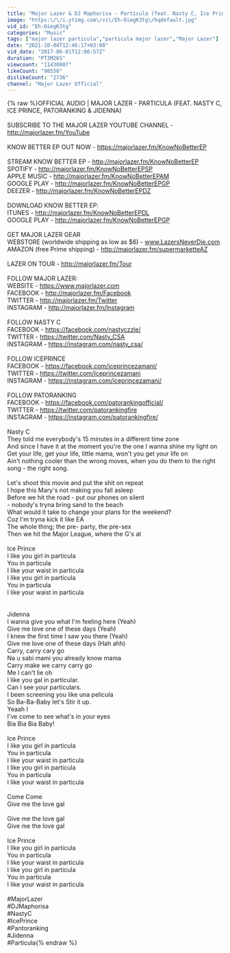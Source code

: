 ```yaml
---
title: "Major Lazer & DJ Maphorisa - Particula (feat. Nasty C, Ice Prince, Patoranking & Jidenna)"
image: "https:\/\/i.ytimg.com\/vi\/Eh-OiegK3tg\/hqdefault.jpg"
vid_id: "Eh-OiegK3tg"
categories: "Music"
tags: ["major lazer particula","particula major lazer","Major Lazer"]
date: "2021-10-04T12:46:17+03:00"
vid_date: "2017-06-01T12:06:57Z"
duration: "PT3M26S"
viewcount: "11430807"
likeCount: "98550"
dislikeCount: "2736"
channel: "Major Lazer Official"
---
```

{% raw %}OFFICIAL AUDIO | MAJOR LAZER - PARTICULA (FEAT. NASTY C, ICE PRINCE, PATORANKING &amp; JIDENNA)<br /><br />SUBSCRIBE TO THE MAJOR LAZER YOUTUBE CHANNEL -<br /><a rel="nofollow" target="blank" href="http://majorlazer.fm/YouTube">http://majorlazer.fm/YouTube</a><br /><br />KNOW BETTER EP OUT NOW - <a rel="nofollow" target="blank" href="https://majorlazer.fm/KnowNoBetterEP">https://majorlazer.fm/KnowNoBetterEP</a><br /><br />STREAM KNOW BETTER EP - <a rel="nofollow" target="blank" href="http://majorlazer.fm/KnowNoBetterEP">http://majorlazer.fm/KnowNoBetterEP</a><br />SPOTIFY - <a rel="nofollow" target="blank" href="http://majorlazer.fm/KnowNoBetterEPSP">http://majorlazer.fm/KnowNoBetterEPSP</a><br />APPLE MUSIC - <a rel="nofollow" target="blank" href="http://majorlazer.fm/KnowNoBetterEPAM">http://majorlazer.fm/KnowNoBetterEPAM</a><br />GOOGLE PLAY - <a rel="nofollow" target="blank" href="http://majorlazer.fm/KnowNoBetterEPGP">http://majorlazer.fm/KnowNoBetterEPGP</a><br />DEEZER - <a rel="nofollow" target="blank" href="http://majorlazer.fm/KnowNoBetterEPDZ">http://majorlazer.fm/KnowNoBetterEPDZ</a><br /><br />DOWNLOAD KNOW BETTER EP:<br />ITUNES - <a rel="nofollow" target="blank" href="http://majorlazer.fm/KnowNoBetterEPDL">http://majorlazer.fm/KnowNoBetterEPDL</a><br />GOOGLE PLAY - <a rel="nofollow" target="blank" href="http://majorlazer.fm/KnowNoBetterEPGP">http://majorlazer.fm/KnowNoBetterEPGP</a><br /><br />GET MAJOR LAZER GEAR <br />WEBSTORE (worldwide shipping as low as $6) - www.LazersNeverDie.com<br />AMAZON (free Prime shipping) - <a rel="nofollow" target="blank" href="http://majorlazer.fm/supermarketteAZ">http://majorlazer.fm/supermarketteAZ</a><br /><br />LAZER ON TOUR - <a rel="nofollow" target="blank" href="http://majorlazer.fm/Tour">http://majorlazer.fm/Tour</a><br /><br />FOLLOW MAJOR LAZER:<br />WEBSITE - <a rel="nofollow" target="blank" href="https://www.majorlazer.com">https://www.majorlazer.com</a><br />FACEBOOK - <a rel="nofollow" target="blank" href="http://majorlazer.fm/Facebook">http://majorlazer.fm/Facebook</a><br />TWITTER - <a rel="nofollow" target="blank" href="http://majorlazer.fm/Twitter">http://majorlazer.fm/Twitter</a><br />INSTAGRAM - <a rel="nofollow" target="blank" href="http://majorlazer.fm/Instagram">http://majorlazer.fm/Instagram</a><br /><br />FOLLOW NASTY C <br />FACEBOOK - <a rel="nofollow" target="blank" href="https://facebook.com/nastyczzle/">https://facebook.com/nastyczzle/</a><br />TWITTER - <a rel="nofollow" target="blank" href="https://twitter.com/Nasty_CSA">https://twitter.com/Nasty_CSA</a><br />INSTAGRAM - <a rel="nofollow" target="blank" href="https://instagram.com/nasty_csa/">https://instagram.com/nasty_csa/</a><br /><br />FOLLOW ICEPRINCE<br />FACEBOOK - <a rel="nofollow" target="blank" href="https://facebook.com/iceprincezamani/">https://facebook.com/iceprincezamani/</a><br />TWITTER - <a rel="nofollow" target="blank" href="https://twitter.com/Iceprincezamani">https://twitter.com/Iceprincezamani</a><br />INSTAGRAM - <a rel="nofollow" target="blank" href="https://instagram.com/iceprincezamani/">https://instagram.com/iceprincezamani/</a><br /><br />FOLLOW PATORANKING<br />FACEBOOK - <a rel="nofollow" target="blank" href="https://facebook.com/patorankingofficial/">https://facebook.com/patorankingofficial/</a><br />TWITTER - <a rel="nofollow" target="blank" href="https://twitter.com/patorankingfire">https://twitter.com/patorankingfire</a><br />INSTAGRAM - <a rel="nofollow" target="blank" href="https://instagram.com/patorankingfire/">https://instagram.com/patorankingfire/</a><br /><br />Nasty C <br />They told me everybody's 15 minutes in a different time zone <br />And since I have it at the moment you're the one I wanna shine my light on <br />Get your life, get your life, little mama, won't you get your life on <br />Ain't nothing cooler than the wrong moves, when you do them to the right song - the right song. <br /><br />Let's shoot this movie and put the shit on repeat <br />I hope this Mary's not making you fall asleep<br />Before we hit the road - put our phones on silent<br />- nobody's tryna bring sand to the beach <br />What would it take to change your plans for the weekend?<br />Coz I'm tryna kick it like EA<br />The whole thing; the pre- party, the pre-sex<br />Then we hit the Major League, where the G's at <br /><br />Ice Prince<br />I like you girl in particula <br />You in particula <br />I like your waist in particula<br />I like you girl in particula<br />You in particula<br />I like your waist in particula <br /><br /><br />Jidenna<br />I wanna give you what I'm feeling here (Yeah)<br />Give me love one of these days (Yeah)<br />I knew the first time I saw you there (Yeah)<br />Give me love one of these days (Hah ahh)<br />Carry, carry cary go<br />Na u sabi mami you already know mama <br />Carry make we carry carry go<br />Me I can't lie oh<br />I like you gal in particular.<br />Can I see your particulars.<br />I been screening you like una pelicula<br />So Ba-Ba-Baby let's Stir it up.<br />Yeaah I<br />I've come to see what's in your eyes<br />Bia Bia Bia Baby!<br /><br />Ice Prince<br />I like you girl in particula <br />You in particula <br />I like your waist in particula<br />I like you girl in particula<br />You in particula<br />I like your waist in particula <br /><br />Come Come<br />Give me the love gal<br /><br />Give me the love gal <br />Give me the love gal<br /><br />Ice Prince<br />I like you girl in particula <br />You in particula <br />I like your waist in particula<br />I like you girl in particula<br />You in particula<br />I like your waist in particula<br /><br />#MajorLazer<br />#DJMaphorisa<br />#NastyC<br />#IcePrince<br />#Pantoranking<br />#Jidenna<br />#Particula{% endraw %}
